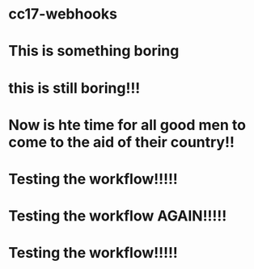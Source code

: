 # cc17-webhooks
# This is something boring
# this is still boring!!!
# Now is hte time for all good men to come to the aid of their country!!


# Testing the workflow!!!!!
# Testing the workflow AGAIN!!!!!
# Testing the workflow!!!!!
